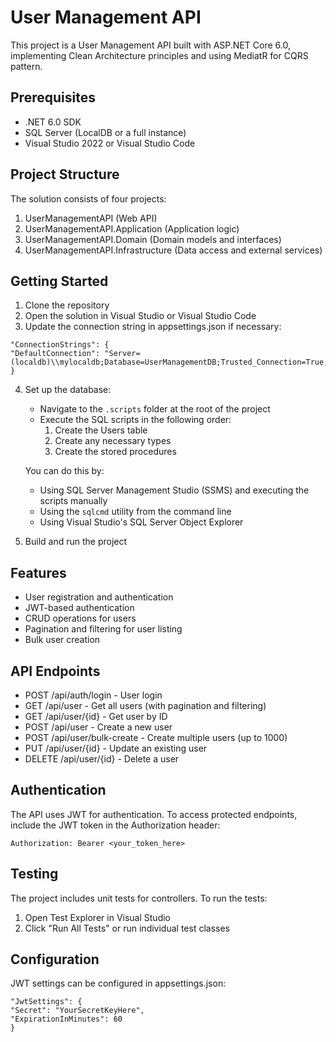 # User Management API

This project is a User Management API built with ASP.NET Core 6.0, implementing Clean Architecture principles and using MediatR for CQRS pattern.

## Prerequisites

- .NET 6.0 SDK
- SQL Server (LocalDB or a full instance)
- Visual Studio 2022 or Visual Studio Code

## Project Structure

The solution consists of four projects:

1. UserManagementAPI (Web API)
2. UserManagementAPI.Application (Application logic)
3. UserManagementAPI.Domain (Domain models and interfaces)
4. UserManagementAPI.Infrastructure (Data access and external services)

## Getting Started

1. Clone the repository
2. Open the solution in Visual Studio or Visual Studio Code
3. Update the connection string in appsettings.json if necessary:
  ```
  "ConnectionStrings": {
  "DefaultConnection": "Server=(localdb)\\mylocaldb;Database=UserManagementDB;Trusted_Connection=True;"
  }
  ```


4. Set up the database:
   - Navigate to the `.scripts` folder at the root of the project
   - Execute the SQL scripts in the following order:
     1. Create the Users table
     2. Create any necessary types
     3. Create the stored procedures

   You can do this by:
   - Using SQL Server Management Studio (SSMS) and executing the scripts manually
   - Using the `sqlcmd` utility from the command line
   - Using Visual Studio's SQL Server Object Explorer

5. Build and run the project

## Features

- User registration and authentication
- JWT-based authentication
- CRUD operations for users
- Pagination and filtering for user listing
- Bulk user creation

## API Endpoints

- POST /api/auth/login - User login
- GET /api/user - Get all users (with pagination and filtering)
- GET /api/user/{id} - Get user by ID
- POST /api/user - Create a new user
- POST /api/user/bulk-create - Create multiple users (up to 1000)
- PUT /api/user/{id} - Update an existing user
- DELETE /api/user/{id} - Delete a user

## Authentication

The API uses JWT for authentication. To access protected endpoints, include the JWT token in the Authorization header:
```
Authorization: Bearer <your_token_here>
```



## Testing

The project includes unit tests for controllers. To run the tests:

1. Open Test Explorer in Visual Studio
2. Click "Run All Tests" or run individual test classes

## Configuration

JWT settings can be configured in appsettings.json:
```
"JwtSettings": {
"Secret": "YourSecretKeyHere",
"ExpirationInMinutes": 60
}
```
